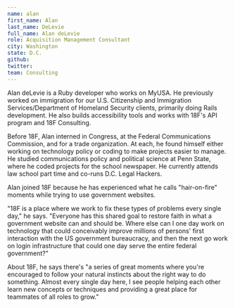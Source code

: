 ```yaml
---
name: alan
first_name: Alan
last_name: DeLevie
full_name: Alan deLevie
role: Acquisition Management Consultant
city: Washington
state: D.C.
github:
twitter:
team: Consulting
---
```


Alan deLevie is a Ruby developer who works on MyUSA. He previously worked on immigration for our U.S. Citizenship and Immigration Services/Department of Homeland Security clients, primarily doing Rails development. He also builds accessibility tools and works with 18F's API program and 18F Consulting.

Before 18F, Alan interned in Congress, at the Federal Communications Commission, and for a trade organization. At each, he found himself either working on technology policy or coding to make projects easier to manage. He studied communications policy and political science at Penn State, where he coded projects for the school newspaper. He currently attends law school part time and co-runs D.C. Legal Hackers.

Alan joined 18F because he has experienced what he calls "hair-on-fire" moments while trying to use government websites.

"18F is a place where we work to fix these types of problems every single day," he says. "Everyone has this shared goal to restore faith in what a government website can and should be. Where else can I one day work on technology that could conceivably improve millions of persons' first interaction with the US government bureaucracy, and then the next go work on login infrastructure that could one day serve the entire federal government?"

About 18F, he says there's "a series of great moments where you're encouraged to follow your natural instincts about the right way to do something. Almost every single day here, I see people helping each other learn new concepts or techniques and providing a great place for teammates of all roles to grow."
